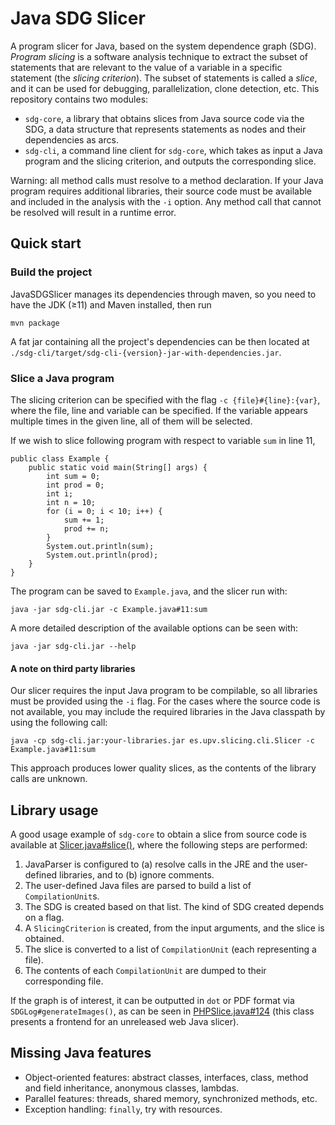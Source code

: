 # Java SDG Slicer

A program slicer for Java, based on the system dependence graph (SDG). *Program slicing* is a software analysis technique to extract the subset of statements that are relevant to the value of a variable in a specific statement (the *slicing criterion*). The subset of statements is called a *slice*, and it can be used for debugging, parallelization, clone detection, etc. This repository contains two modules:

* `sdg-core`, a library that obtains slices from Java source code via the SDG, a data structure that represents statements as nodes and their dependencies as arcs.
* `sdg-cli`, a command line client for `sdg-core`, which takes as input a Java program and the slicing criterion, and outputs the corresponding slice.

Warning: all method calls must resolve to a method declaration. If your Java program requires additional libraries, their source code must be available and included in the analysis with the `-i` option. Any method call that cannot be resolved will result in a runtime error.

## Quick start

### Build the project

JavaSDGSlicer manages its dependencies through maven, so you need to have the JDK (&ge;11) and Maven installed, then run 
```
mvn package
```

A fat jar containing all the project's dependencies can be then located at `./sdg-cli/target/sdg-cli-{version}-jar-with-dependencies.jar`.

### Slice a Java program

The slicing criterion can be specified with the flag `-c {file}#{line}:{var}`, where the file, line and variable can be specified. If the variable appears multiple times in the given line, all of them will be selected.

If we wish to slice following program with respect to variable `sum` in line 11, 

```java=
public class Example {
    public static void main(String[] args) {
        int sum = 0;
        int prod = 0;
        int i;
        int n = 10;
        for (i = 0; i < 10; i++) {
            sum += 1;
            prod += n;
        }
        System.out.println(sum);
        System.out.println(prod);
    }
}
```
The program can be saved to `Example.java`, and the slicer run with:

```
java -jar sdg-cli.jar -c Example.java#11:sum
```

A more detailed description of the available options can be seen with:

```
java -jar sdg-cli.jar --help
```

#### A note on third party libraries

Our slicer requires the input Java program to be compilable, so all libraries must be provided using the `-i` flag. For the cases where the source code is not available, you may include the required libraries in the Java classpath by using the following call:

```
java -cp sdg-cli.jar:your-libraries.jar es.upv.slicing.cli.Slicer -c Example.java#11:sum
```

This approach produces lower quality slices, as the contents of the library calls are unknown.

## Library usage

A good usage example of `sdg-core` to obtain a slice from source code is available at [Slicer.java#slice()](/sdg-cli/src/main/java/tfm/cli/Slicer.java#L204), where the following steps are performed:

1. JavaParser is configured to (a) resolve calls in the JRE and the user-defined libraries, and to (b) ignore comments.
2. The user-defined Java files are parsed to build a list of `CompilationUnit`s.
3. The SDG is created based on that list. The kind of SDG created depends on a flag.
4. A `SlicingCriterion` is created, from the input arguments, and the slice is obtained.
5. The slice is converted to a list of `CompilationUnit` (each representing a file).
6. The contents of each `CompilationUnit` are dumped to their corresponding file.

If the graph is of interest, it can be outputted in `dot` or PDF format via `SDGLog#generateImages()`, as can be seen in [PHPSlice.java#124](/sdg-cli/src/main/java/tfm/cli/PHPSlice.java#L124) (this class presents a frontend for an unreleased web Java slicer).

## Missing Java features

* Object-oriented features: abstract classes, interfaces, class, method and field inheritance, anonymous classes, lambdas.
* Parallel features: threads, shared memory, synchronized methods, etc.
* Exception handling: `finally`, try with resources.
